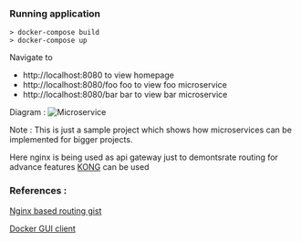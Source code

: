 ### Running application
```
> docker-compose build
> docker-compose up
```

Navigate to 

-  http://localhost:8080 to view homepage
-  http://localhost:8080/foo foo to view foo microservice
-  http://localhost:8080/bar bar to view bar microservice


Diagram :
![Microservice](MicroservicesDiagram.png)

Note : 
This is just a sample project which shows how microservices can be implemented for bigger projects.

Here nginx is being used as api gateway just to demontsrate routing for advance features [KONG](https://konghq.com/solutions/gateway/) can be used

### References :

[Nginx based routing gist](https://gist.github.com/soheilhy/8b94347ff8336d971ad0)

[Docker GUI client](https://portainer.readthedocs.io/en/stable/deployment.html)

